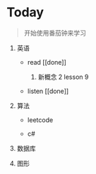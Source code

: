 # Today

> 开始使用番茄钟来学习

1. 英语

   - read [[done]]

     1. 新概念 2 lesson 9

   - listen [[done]]

2. 算法

   - leetcode

   - c#

3. 数据库

4. 图形

